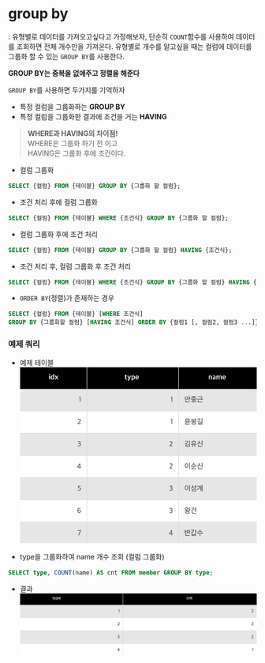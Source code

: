 # group by
: 유형별로 데이터를 가져오고싶다고 가정해보자, 단순히 `COUNT`함수를 사용하여 데이터를 조회하면 전체 개수만을 가져온다. 유형별로 개수를 알고싶을 때는 컬럼에 데이터를 그룹화 할 수 있는 `GROUP BY`를 사용한다.

**GROUP BY는 중복을 없애주고 정렬을 해준다**

`GROUP BY`를 사용하면 두가지를 기억하자  
- 특정 컬럼을 그룹화하는 **GROUP BY**
- 특정 컬럼을 그룹화한 결과에 조건을 거는 **HAVING**

> **WHERE과 HAVING의 차이점!**  
WHERE은 그룹화 하기 전 이고  
HAVING은 그룹화 후에 조건이다.

- 컬럼 그룹화
```sql
SELECT {컬럼} FROM {테이블} GROUP BY {그룹화 할 컬럼};
```

- 조건 처리 후에 컬럼 그룹화
```sql
SELECT {컬럼} FROM {테이블} WHERE {조건식} GROUP BY {그룹화 할 컬럼};
```

- 컬럼 그룹화 후에 조건 처리
```sql
SELECT {컬럼} FROM {테이블} GROUP BY {그룹화 할 컬럼} HAVING {조건식};
```

- 조건 처리 후, 컬럼 그룹화 후 조건 처리
```sql
SELECT {컬럼} FROM {테이블} WHERE {조건식} GROUP BY {그룹화 할 컬럼} HAVING {조건식};
```

- `ORDER BY`(정렬)가 존재하는 경우
```sql
SELECT {컬럼} FROM {테이블} [WHERE 조건식]
GROUP BY {그룹화할 컬럼} [HAVING 조건식] ORDER BY {컬럼1 [, 컬럼2, 컬럼3 ...]};
```

### 예제 쿼리
- 예제 테이블
![](../img/groupby-table.png)

- type을 그룹화하여 name 개수 조회 (컬럼 그룹화)
```sql
SELECT type, COUNT(name) AS cnt FROM member GROUP BY type;
```
- 결과
![](../img/groupby-result.png)